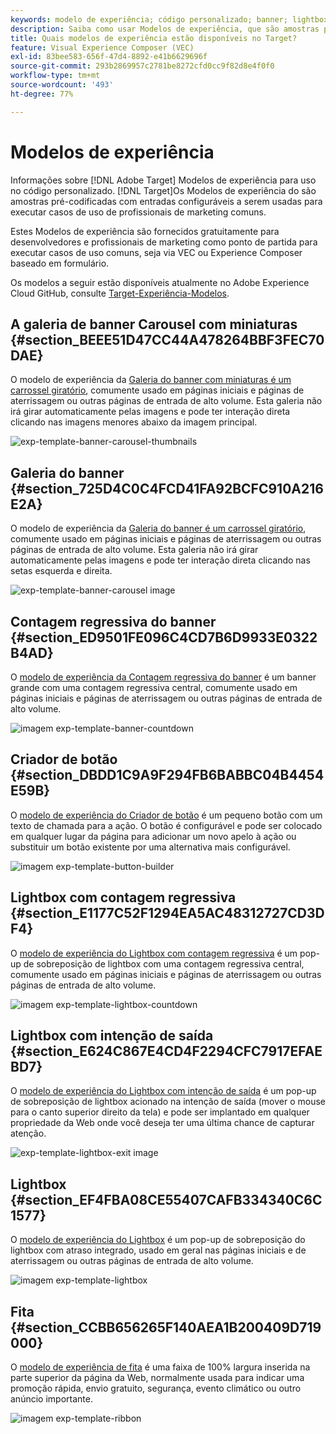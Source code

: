 ```yaml
---
keywords: modelo de experiência; código personalizado; banner; lightbox; galeria; contagem regressiva; fita; botões
description: Saiba como usar Modelos de experiência, que são amostras pré-codificadas com entradas configuráveis a serem usadas para executar casos de uso de profissionais de marketing comuns no Adobe Target.
title: Quais modelos de experiência estão disponíveis no Target?
feature: Visual Experience Composer (VEC)
exl-id: 83bee583-656f-47d4-8892-e41b6629696f
source-git-commit: 293b2869957c2781be8272cfd0cc9f82d8e4f0f0
workflow-type: tm+mt
source-wordcount: '493'
ht-degree: 77%

---
```


# Modelos de experiência

Informações sobre [!DNL Adobe Target] Modelos de experiência para uso no código personalizado. [!DNL Target]Os Modelos de experiência do são amostras pré-codificadas com entradas configuráveis a serem usadas para executar casos de uso de profissionais de marketing comuns.

Estes Modelos de experiência são fornecidos gratuitamente para desenvolvedores e profissionais de marketing como ponto de partida para executar casos de uso comuns, seja via VEC ou Experience Composer baseado em formulário.

Os modelos a seguir estão disponíveis atualmente no Adobe Experience Cloud GitHub, consulte [Target-Experiência-Modelos](https://github.com/Adobe-Marketing-Cloud/target-experience-templates).

## A galeria de banner Carousel com miniaturas {#section_BEEE51D47CC44A478264BBF3FEC70DAE}

O modelo de experiência da [Galeria do banner com miniaturas é um carrossel giratório](https://github.com/Adobe-Marketing-Cloud/target-experience-templates/tree/master/banner-carousel-thumbnails), comumente usado em páginas iniciais e páginas de aterrissagem ou outras páginas de entrada de alto volume. Esta galeria não irá girar automaticamente pelas imagens e pode ter interação direta clicando nas imagens menores abaixo da imagem principal.

![exp-template-banner-carousel-thumbnails](assets/exp-template-banner-carousel-thumbnails.png)

## Galeria do banner  {#section_725D4C0C4FCD41FA92BCFC910A216E2A}

O modelo de experiência da [Galeria do banner é um carrossel giratório](https://github.com/Adobe-Marketing-Cloud/target-experience-templates/tree/master/banner-carousel), comumente usado em páginas iniciais e páginas de aterrissagem ou outras páginas de entrada de alto volume. Esta galeria não irá girar automaticamente pelas imagens e pode ter interação direta clicando nas setas esquerda e direita.

![exp-template-banner-carousel image](assets/exp-template-banner-carousel.png)

## Contagem regressiva do banner  {#section_ED9501FE096C4CD7B6D9933E0322B4AD}

O [modelo de experiência da Contagem regressiva do banner](https://github.com/Adobe-Marketing-Cloud/target-experience-templates/tree/master/banner-countdown) é um banner grande com uma contagem regressiva central, comumente usado em páginas iniciais e páginas de aterrissagem ou outras páginas de entrada de alto volume.

![imagem exp-template-banner-countdown](assets/exp-template-banner-countdown.png)

## Criador de botão {#section_DBDD1C9A9F294FB6BABBC04B4454E59B}

O [modelo de experiência do Criador de botão](https://github.com/Adobe-Marketing-Cloud/target-experience-templates/tree/master/button) é um pequeno botão com um texto de chamada para a ação. O botão é configurável e pode ser colocado em qualquer lugar da página para adicionar um novo apelo à ação ou substituir um botão existente por uma alternativa mais configurável.

![imagem exp-template-button-builder](assets/exp-template-button-builder.png)

## Lightbox com contagem regressiva  {#section_E1177C52F1294EA5AC48312727CD3DF4}

O [modelo de experiência do Lightbox com contagem regressiva](https://github.com/Adobe-Marketing-Cloud/target-experience-templates/tree/master/lightbox-countdown) é um pop-up de sobreposição de lightbox com uma contagem regressiva central, comumente usado em páginas iniciais e páginas de aterrissagem ou outras páginas de entrada de alto volume.

![imagem exp-template-lightbox-countdown](assets/exp-template-lightbox-countdown.png)

## Lightbox com intenção de saída {#section_E624C867E4CD4F2294CFC7917EFAEBD7}

O [modelo de experiência do Lightbox com intenção de saída](https://github.com/Adobe-Marketing-Cloud/target-experience-templates/tree/master/lightbox-exit-intent) é um pop-up de sobreposição de lightbox acionado na intenção de saída (mover o mouse para o canto superior direito da tela) e pode ser implantado em qualquer propriedade da Web onde você deseja ter uma última chance de capturar atenção.

![exp-template-lightbox-exit image](assets/exp-template-lightbox-exit.png)

## Lightbox {#section_EF4FBA08CE55407CAFB334340C6C1577}

O [modelo de experiência do Lightbox](https://github.com/Adobe-Marketing-Cloud/target-experience-templates) é um pop-up de sobreposição do lightbox com atraso integrado, usado em geral nas páginas iniciais e de aterrissagem ou outras páginas de entrada de alto volume.

![imagem exp-template-lightbox](assets/exp-template-lightbox.png)

## Fita {#section_CCBB656265F140AEA1B200409D719000}

O [modelo de experiência de fita](https://github.com/Adobe-Marketing-Cloud/target-experience-templates/tree/master/ribbon) é uma faixa de 100% largura inserida na parte superior da página da Web, normalmente usada para indicar uma promoção rápida, envio gratuito, segurança, evento climático ou outro anúncio importante.

![imagem exp-template-ribbon](assets/exp-template-ribbon.png)
